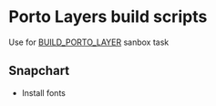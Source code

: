 # Porto Layers build scripts

Use for [BUILD_PORTO_LAYER](https://sandbox.yandex-team.ru/tasks?type=BUILD_PORTO_LAYER) sanbox task

## Snapchart

  - Install fonts
